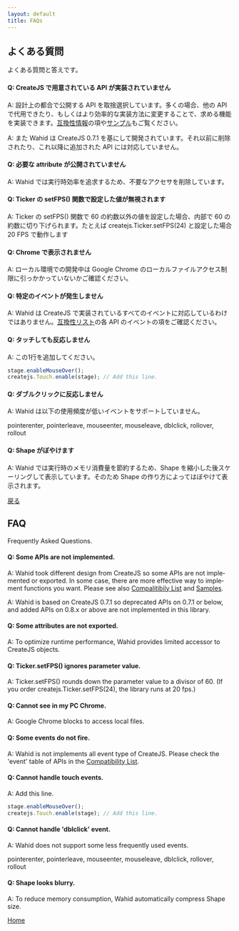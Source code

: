```yaml
---
layout: default
title: FAQs
---
```

<div name="i18n" lang="ja">

## よくある質問
よくある質問と答えです。

#### Q: CreateJS で用意されている API が実装されていません
A: 設計上の都合で公開する API を取捨選択しています。多くの場合、他の API で代用できたり、もしくはより効率的な実装方法に変更することで、求める機能を実装できます。[互換性情報](./compatibilities.html)の項や[サンプル](./samples.html)もご覧ください。

A: また Wahid は CreateJS 0.7.1 を基にして開発されています。それ以前に削除されたり、これ以降に追加された API には対応していません。

#### Q: 必要な attribute が公開されていません
A: Wahid では実行時効率を追求するため、不要なアクセサを削除しています。

#### Q: Ticker の setFPS() 関数で設定した値が無視されます
A: Ticker の setFPS() 関数で 60 の約数以外の値を設定した場合、内部で 60 の約数に切り下げられます。たとえば createjs.Ticker.setFPS(24) と設定した場合 20 FPS で動作します

#### Q: Chrome で表示されません
A: ローカル環境での開発中は Google Chrome のローカルファイルアクセス制限に引っかかっていないかご確認ください。

#### Q: 特定のイベントが発生しません
A: Wahid は CreateJS で実装されているすべてのイベントに対応しているわけではありません。[互換性リスト](./compatibilities.html)の各 API のイベントの項をご確認ください。

#### Q: タッチしても反応しません
A: この1行を追加してください。

```JavaScript
stage.enableMouseOver();
createjs.Touch.enable(stage); // Add this line.
```

#### Q: ダブルクリックに反応しません
A: Wahid は以下の使用頻度が低いイベントをサポートしていません。

pointerenter, pointerleave, mouseenter, mouseleave, dblclick, rollover, rollout

#### Q: Shape がぼやけます
A: Wahid では実行時のメモリ消費量を節約するため、Shape を縮小した後スケーリングして表示しています。そのため Shape の作り方によってはぼやけて表示されます。


[戻る](./index.html)

</div>
<div name="i18n" lang="en">

## FAQ
Frequently Asked Questions.


#### Q: Some APIs are not implemented.
A: Wahid took different design from CreateJS so some APIs are not implemented or exported.  In some case, there are more effective way to implement functions you want.  Please see also [Compalitibily List](./compatibilities.html) and [Samples](./samples.html).

A: Wahid is based on CreateJS 0.7.1 so deprecated APIs on 0.7.1 or below, and added APIs on 0.8.x or above are not implemented in this library.

#### Q: Some attributes are not exported.
A: To optimize runtime performance, Wahid provides limited accessor to CreateJS objects.

#### Q: Ticker.setFPS() ignores parameter value.
A: Ticker.setFPS() rounds down the parameter value to a divisor of 60. (If you order createjs.Ticker.setFPS(24), the library runs at 20 fps.)

#### Q: Cannot see in my PC Chrome.
A: Google Chrome blocks to access local files.

#### Q: Some events do not fire.
A: Wahid is not implements all event type of CreateJS.  Please check the 'event' table of APIs in the [Compatibility List](./compatibilities.html).

#### Q: Cannot handle touch events.
A: Add this line.

```JavaScript
stage.enableMouseOver();
createjs.Touch.enable(stage); // Add this line.
```

#### Q: Cannot handle 'dblclick' event.
A: Wahid does not support some less frequently used events.

pointerenter, pointerleave, mouseenter, mouseleave, dblclick, rollover, rollout

#### Q: Shape looks blurry.
A: To reduce memory consumption, Wahid automatically compress Shape size.

[Home](./index.html)

</div>
